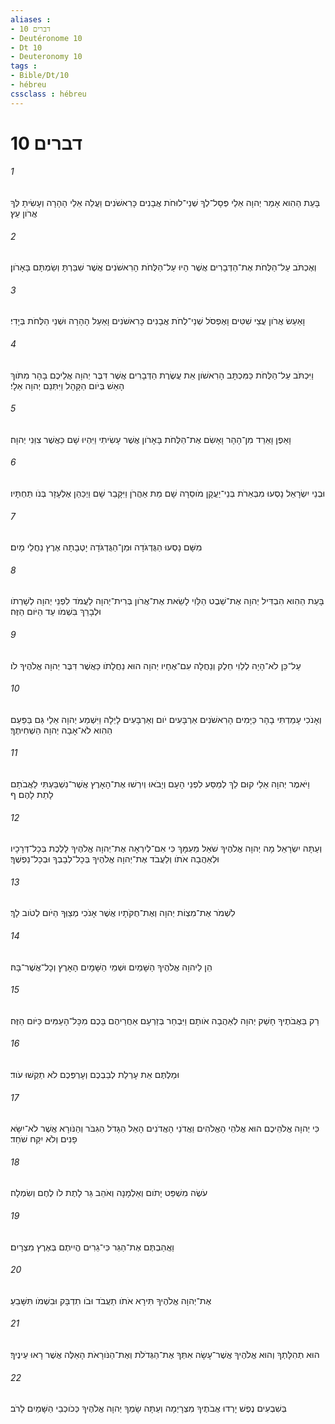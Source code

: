 ```yaml
---
aliases : 
- דברים 10
- Deutéronome 10
- Dt 10
- Deuteronomy 10
tags : 
- Bible/Dt/10
- hébreu
cssclass : hébreu
---
```


# דברים 10

###### 1
בָּעֵת הַהִוא אָמַר יְהוָה אֵלַי פְּסָל־לְךָ שְׁנֵי־לוּחֹת אֲבָנִים כָּרִאשֹׁנִים וַעֲלֵה אֵלַי הָהָרָה וְעָשִׂיתָ לְּךָ אֲרֹון עֵץ׃
###### 2
וְאֶכְתֹּב עַל־הַלֻּחֹת אֶת־הַדְּבָרִים אֲשֶׁר הָיוּ עַל־הַלֻּחֹת הָרִאשֹׁנִים אֲשֶׁר שִׁבַּרְתָּ וְשַׂמְתָּם בָּאָרֹון׃
###### 3
וָאַעַשׂ אֲרֹון עֲצֵי שִׁטִּים וָאֶפְסֹל שְׁנֵי־לֻחֹת אֲבָנִים כָּרִאשֹׁנִים וָאַעַל הָהָרָה וּשְׁנֵי הַלֻּחֹת בְּיָדִי׃
###### 4
וַיִּכְתֹּב עַל־הַלֻּחֹת כַּמִּכְתָּב הָרִאשֹׁון אֵת עֲשֶׂרֶת הַדְּבָרִים אֲשֶׁר דִּבֶּר יְהוָה אֲלֵיכֶם בָּהָר מִתֹּוךְ הָאֵשׁ בְּיֹום הַקָּהָל וַיִּתְּנֵם יְהוָה אֵלָי׃
###### 5
וָאֵפֶן וָאֵרֵד מִן־הָהָר וָאָשִׂם אֶת־הַלֻּחֹת בָּאָרֹון אֲשֶׁר עָשִׂיתִי וַיִּהְיוּ שָׁם כַּאֲשֶׁר צִוַּנִי יְהוָה׃
###### 6
וּבְנֵי יִשְׂרָאֵל נָסְעוּ מִבְּאֵרֹת בְּנֵי־יַעֲקָן מֹוסֵרָה שָׁם מֵת אַהֲרֹן וַיִּקָּבֵר שָׁם וַיְכַהֵן אֶלְעָזָר בְּנֹו תַּחְתָּיו׃
###### 7
מִשָּׁם נָסְעוּ הַגֻּדְגֹּדָה וּמִן־הַגֻּדְגֹּדָה יָטְבָתָה אֶרֶץ נַחֲלֵי מָיִם׃
###### 8
בָּעֵת הַהִוא הִבְדִּיל יְהוָה אֶת־שֵׁבֶט הַלֵּוִי לָשֵׂאת אֶת־אֲרֹון בְּרִית־יְהוָה לַעֲמֹד לִפְנֵי יְהוָה לְשָׁרְתֹו וּלְבָרֵךְ בִּשְׁמֹו עַד הַיֹּום הַזֶּה׃
###### 9
עַל־כֵּן לֹא־הָיָה לְלֵוִי חֵלֶק וְנַחֲלָה עִם־אֶחָיו יְהוָה הוּא נַחֲלָתֹו כַּאֲשֶׁר דִּבֶּר יְהוָה אֱלֹהֶיךָ לֹו׃
###### 10
וְאָנֹכִי עָמַדְתִּי בָהָר כַּיָּמִים הָרִאשֹׁנִים אַרְבָּעִים יֹום וְאַרְבָּעִים לָיְלָה וַיִּשְׁמַע יְהוָה אֵלַי גַּם בַּפַּעַם הַהִוא לֹא־אָבָה יְהוָה הַשְׁחִיתֶךָ׃
###### 11
וַיֹּאמֶר יְהוָה אֵלַי קוּם לֵךְ לְמַסַּע לִפְנֵי הָעָם וְיָבֹאוּ וְיִרְשׁוּ אֶת־הָאָרֶץ אֲשֶׁר־נִשְׁבַּעְתִּי לַאֲבֹתָם לָתֵת לָהֶם׃ ף
###### 12
וְעַתָּה יִשְׂרָאֵל מָה יְהוָה אֱלֹהֶיךָ שֹׁאֵל מֵעִמָּךְ כִּי אִם־לְיִרְאָה אֶת־יְהוָה אֱלֹהֶיךָ לָלֶכֶת בְּכָל־דְּרָכָיו וּלְאַהֲבָה אֹתֹו וְלַעֲבֹד אֶת־יְהוָה אֱלֹהֶיךָ בְּכָל־לְבָבְךָ וּבְכָל־נַפְשֶׁךָ׃
###### 13
לִשְׁמֹר אֶת־מִצְוֹת יְהוָה וְאֶת־חֻקֹּתָיו אֲשֶׁר אָנֹכִי מְצַוְּךָ הַיֹּום לְטֹוב לָךְ׃
###### 14
הֵן לַיהוָה אֱלֹהֶיךָ הַשָּׁמַיִם וּשְׁמֵי הַשָּׁמָיִם הָאָרֶץ וְכָל־אֲשֶׁר־בָּהּ׃
###### 15
רַק בַּאֲבֹתֶיךָ חָשַׁק יְהוָה לְאַהֲבָה אֹותָם וַיִּבְחַר בְּזַרְעָם אַחֲרֵיהֶם בָּכֶם מִכָּל־הָעַמִּים כַּיֹּום הַזֶּה׃
###### 16
וּמַלְתֶּם אֵת עָרְלַת לְבַבְכֶם וְעָרְפְּכֶם לֹא תַקְשׁוּ עֹוד׃
###### 17
כִּי יְהוָה אֱלֹהֵיכֶם הוּא אֱלֹהֵי הָאֱלֹהִים וַאֲדֹנֵי הָאֲדֹנִים הָאֵל הַגָּדֹל הַגִּבֹּר וְהַנֹּורָא אֲשֶׁר לֹא־יִשָּׂא פָנִים וְלֹא יִקַּח שֹׁחַד׃
###### 18
עֹשֶׂה מִשְׁפַּט יָתֹום וְאַלְמָנָה וְאֹהֵב גֵּר לָתֶת לֹו לֶחֶם וְשִׂמְלָה׃
###### 19
וַאֲהַבְתֶּם אֶת־הַגֵּר כִּי־גֵרִים הֱיִיתֶם בְּאֶרֶץ מִצְרָיִם׃
###### 20
אֶת־יְהוָה אֱלֹהֶיךָ תִּירָא אֹתֹו תַעֲבֹד וּבֹו תִדְבָּק וּבִשְׁמֹו תִּשָּׁבֵעַ׃
###### 21
הוּא תְהִלָּתְךָ וְהוּא אֱלֹהֶיךָ אֲשֶׁר־עָשָׂה אִתְּךָ אֶת־הַגְּדֹלֹת וְאֶת־הַנֹּורָאֹת הָאֵלֶּה אֲשֶׁר רָאוּ עֵינֶיךָ׃
###### 22
בְּשִׁבְעִים נֶפֶשׁ יָרְדוּ אֲבֹתֶיךָ מִצְרָיְמָה וְעַתָּה שָׂמְךָ יְהוָה אֱלֹהֶיךָ כְּכֹוכְבֵי הַשָּׁמַיִם לָרֹב׃
